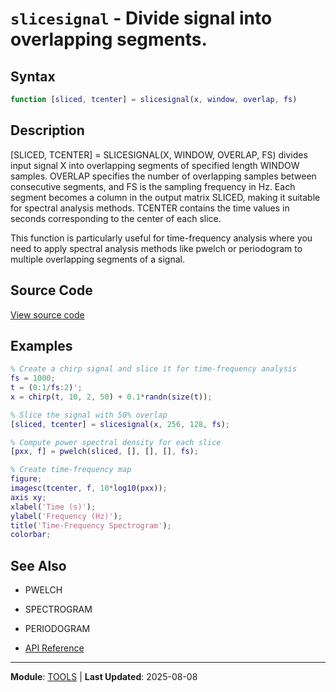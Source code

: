 # `slicesignal` - Divide signal into overlapping segments.

## Syntax

```matlab
function [sliced, tcenter] = slicesignal(x, window, overlap, fs)
```

## Description

[SLICED, TCENTER] = SLICESIGNAL(X, WINDOW, OVERLAP, FS) divides input signal X into overlapping segments of specified length WINDOW samples. OVERLAP specifies the number of overlapping samples between consecutive segments, and FS is the sampling frequency in Hz. Each segment becomes a column in the output matrix SLICED, making it suitable for spectral analysis methods. TCENTER contains the time values in seconds corresponding to the center of each slice.

This function is particularly useful for time-frequency analysis where you need to apply spectral analysis methods like pwelch or periodogram to multiple overlapping segments of a signal.

## Source Code

[View source code](https://github.com/BSICoS/biosigmat/tree/main/src/tools/slicesignal.m)

## Examples

```matlab
% Create a chirp signal and slice it for time-frequency analysis
fs = 1000;
t = (0:1/fs:2)';
x = chirp(t, 10, 2, 50) + 0.1*randn(size(t));

% Slice the signal with 50% overlap
[sliced, tcenter] = slicesignal(x, 256, 128, fs);

% Compute power spectral density for each slice
[pxx, f] = pwelch(sliced, [], [], [], fs);

% Create time-frequency map
figure;
imagesc(tcenter, f, 10*log10(pxx));
axis xy;
xlabel('Time (s)');
ylabel('Frequency (Hz)');
title('Time-Frequency Spectrogram');
colorbar;
```

## See Also

- PWELCH
- SPECTROGRAM
- PERIODOGRAM

- [API Reference](../README.md)

---

**Module**: [TOOLS](README.md) | **Last Updated**: 2025-08-08
